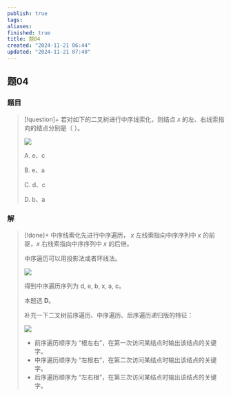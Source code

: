 ```yaml
---
publish: true
tags: 
aliases: 
finished: true
title: 题04
created: "2024-11-21 06:44"
updated: "2024-11-21 07:40"
---
```

## 题04
### 题目
> [!question]+
> 若对如下的二叉树进行中序线索化，则结点 $x$ 的左、右线索指向的结点分别是（ ）。
> 
> ![](https://pica.zhimg.com/v2-d7b207a0d9924e3afc304e9aab21eaa8_1440w.jpg)
> 
> A. e、c
> 
> B. e、a
> 
> C. d、c
> 
> D. b、a
### 解
> [!done]+
> 中序线索化先进行中序遍历， $x$ 左线索指向中序序列中 $x$ 的前驱，$x$ 右线索指向中序序列中 $x$ 的后继。
> 
> 中序遍历可以用投影法或者环线法。
> 
> ![](https://pic4.zhimg.com/v2-b6cc5272929463fb3cee854bb16bb995_r.jpg)
> 
> 得到中序遍历序列为 d, e, b, x, a, c。
> 
> 本题选 **D**。
> 
> 补充一下二叉树前序遍历、中序遍历、后序遍历递归版的特征：
> 
> ![](https://pic2.zhimg.com/v2-68f77de8b47dc6dccbadffd2c978faf1_r.jpg)
> 
> - 前序遍历顺序为 “根左右”，在第一次访问某结点时输出该结点的关键字。
> - 中序遍历顺序为 “左根右”，在第二次访问某结点时输出该结点的关键字。
> - 后序遍历顺序为 “左右根”，在第三次访问某结点时输出该结点的关键字。